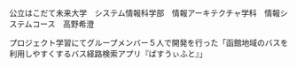 公立はこだて未来大学　システム情報科学部　情報アーキテクチャ学科　情報システムコース　高野希澄


プロジェクト学習にてグループメンバー５人で開発を行った「函館地域のバスを利用しやすくするバス経路検索アプリ『ばすうぃふと』」

